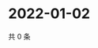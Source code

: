 # 2022-01-02

共 0 条

<!-- BEGIN WEIBO -->
<!-- 最后更新时间 Sun Jan 02 2022 02:17:29 GMT+0800 (China Standard Time) -->

<!-- END WEIBO -->
